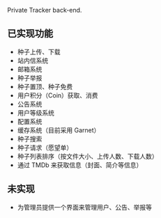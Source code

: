 Private Tracker back-end.

## 已实现功能

- 种子上传、下载
- 站内信系统
- 邮箱系统
- 种子举报
- 种子置顶、种子免费
- 用户积分（Coin）获取、消费
- 公告系统
- 用户等级系统
- 配置系统
- 缓存系统（目前采用 Garnet）
- 种子搜索
- 种子请求（愿望单）
- 种子列表排序（按文件大小、上传人数、下载人数）
- 通过 TMDb 来获取信息（封面、简介等信息）

## 未实现

- 为管理员提供一个界面来管理用户、公告、举报等